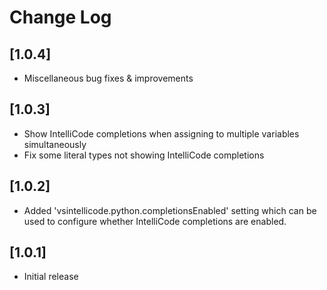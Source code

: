 # Change Log

## [1.0.4]

- Miscellaneous bug fixes & improvements

## [1.0.3]

- Show IntelliCode completions when assigning to multiple variables simultaneously
- Fix some literal types not showing IntelliCode completions

## [1.0.2]

- Added 'vsintellicode.python.completionsEnabled' setting which can be used to configure whether IntelliCode completions are enabled.

## [1.0.1]

- Initial release